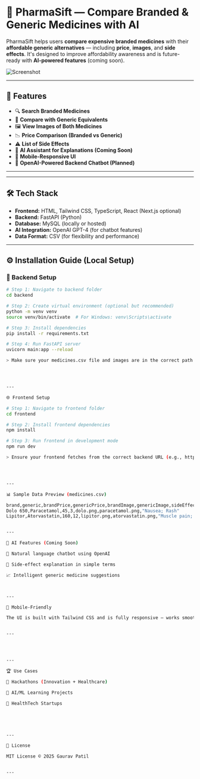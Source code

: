# 💊 PharmaSift — Compare Branded & Generic Medicines with AI

PharmaSift helps users **compare expensive branded medicines** with their **affordable generic alternatives** — including **price**, **images**, and **side effects**. It's designed to improve affordability awareness and is future-ready with **AI-powered features** (coming soon).

![Screenshot](https://github.com/Gauravpatil1/Pharmasift-3/blob/main/IMG-20250726-WA0000.jpg?raw=true)

---

## 🚀 Features

- 🔍 **Search Branded Medicines**
- 💊 **Compare with Generic Equivalents**
- 🖼️ **View Images of Both Medicines**
- 📉 **Price Comparison (Branded vs Generic)**
- ⚠️ **List of Side Effects**
- 🤖 **AI Assistant for Explanations (Coming Soon)**
- 📱 **Mobile-Responsive UI**
- 🔐 **OpenAI-Powered Backend Chatbot (Planned)**

---



---

## 🛠️ Tech Stack

- **Frontend:** HTML, Tailwind CSS, TypeScript, React (Next.js optional)
- **Backend:** FastAPI (Python)
- **Database:** MySQL (locally or hosted)
- **AI Integration:** OpenAI GPT-4 (for chatbot features)
- **Data Format:** CSV (for flexibility and performance)

---

## ⚙️ Installation Guide (Local Setup)

### 🔧 Backend Setup

```bash
# Step 1: Navigate to backend folder
cd backend

# Step 2: Create virtual environment (optional but recommended)
python -m venv venv
source venv/bin/activate  # For Windows: venv\Scripts\activate

# Step 3: Install dependencies
pip install -r requirements.txt

# Step 4: Run FastAPI server
uvicorn main:app --reload

> Make sure your medicines.csv file and images are in the correct path (static/images/).




---

🌐 Frontend Setup

# Step 1: Navigate to frontend folder
cd frontend

# Step 2: Install frontend dependencies
npm install

# Step 3: Run frontend in development mode
npm run dev

> Ensure your frontend fetches from the correct backend URL (e.g., http://localhost:8000).




---

📊 Sample Data Preview (medicines.csv)

brand,generic,brandPrice,genericPrice,brandImage,genericImage,sideEffects
Dolo 650,Paracetamol,45,3,dolo.png,paracetamol.png,"Nausea; Rash"
Lipitor,Atorvastatin,160,12,lipitor.png,atorvastatin.png,"Muscle pain; Liver issues"


---

🤖 AI Features (Coming Soon)

💬 Natural language chatbot using OpenAI

🧠 Side-effect explanation in simple terms

📈 Intelligent generic medicine suggestions



---

📱 Mobile-Friendly

The UI is built with Tailwind CSS and is fully responsive – works smoothly on both desktop and mobile devices.


---




---

🏆 Use Cases

🚀 Hackathons (Innovation + Healthcare)

🧠 AI/ML Learning Projects

🏥 HealthTech Startups





---

📄 License

MIT License © 2025 Gaurav Patil


---




